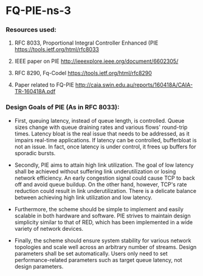 # FQ-PIE-ns-3


### Resources used:
1. RFC 8033, Proportional Integral Controller Enhanced (PIE  https://tools.ietf.org/html/rfc8033

2. IEEE paper on PIE http://ieeexplore.ieee.org/document/6602305/

3. RFC 8290, Fq-Codel https://tools.ietf.org/html/rfc8290

4. Paper related  to FQ-PIE http://caia.swin.edu.au/reports/160418A/CAIA-TR-160418A.pdf

### Design Goals of PIE (As in RFC 8033):

  *  First, queuing latency, instead of queue length, is controlled.
      Queue sizes change with queue draining rates and various flows'
      round-trip times.  Latency bloat is the real issue that needs to
      be addressed, as it impairs real-time applications.  If latency
      can be controlled, bufferbloat is not an issue.  In fact, once
      latency is under control, it frees up buffers for sporadic bursts.

   *  Secondly, PIE aims to attain high link utilization.  The goal of
      low latency shall be achieved without suffering link
      underutilization or losing network efficiency.  An early
      congestion signal could cause TCP to back off and avoid queue
      buildup.  On the other hand, however, TCP's rate reduction could
      result in link underutilization.  There is a delicate balance
      between achieving high link utilization and low latency.

   *  Furthermore, the scheme should be simple to implement and easily
      scalable in both hardware and software.  PIE strives to maintain
      design simplicity similar to that of RED, which has been
      implemented in a wide variety of network devices.

   *  Finally, the scheme should ensure system stability for various
      network topologies and scale well across an arbitrary number of
      streams.  Design parameters shall be set automatically.  Users
      only need to set performance-related parameters such as target
      queue latency, not design parameters.
      
